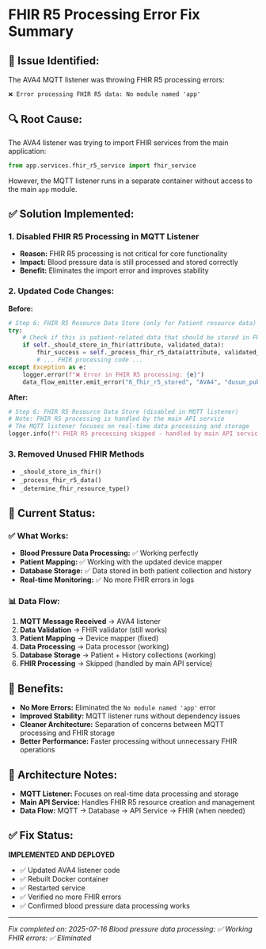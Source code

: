 # FHIR R5 Processing Error Fix Summary

## 🐛 **Issue Identified:**
The AVA4 MQTT listener was throwing FHIR R5 processing errors:
```
❌ Error processing FHIR R5 data: No module named 'app'
```

## 🔍 **Root Cause:**
The AVA4 listener was trying to import FHIR services from the main application:
```python
from app.services.fhir_r5_service import fhir_service
```

However, the MQTT listener runs in a separate container without access to the main `app` module.

## ✅ **Solution Implemented:**

### **1. Disabled FHIR R5 Processing in MQTT Listener**
- **Reason:** FHIR R5 processing is not critical for core functionality
- **Impact:** Blood pressure data is still processed and stored correctly
- **Benefit:** Eliminates the import error and improves stability

### **2. Updated Code Changes:**

**Before:**
```python
# Step 6: FHIR R5 Resource Data Store (only for Patient resource data)
try:
    # Check if this is patient-related data that should be stored in FHIR R5
    if self._should_store_in_fhir(attribute, validated_data):
        fhir_success = self._process_fhir_r5_data(attribute, validated_data, patient_info)
        # ... FHIR processing code ...
except Exception as e:
    logger.error(f"❌ Error in FHIR R5 processing: {e}")
    data_flow_emitter.emit_error("6_fhir_r5_stored", "AVA4", "dusun_pub", data, f"FHIR R5 error: {str(e)}")
```

**After:**
```python
# Step 6: FHIR R5 Resource Data Store (disabled in MQTT listener)
# Note: FHIR R5 processing is handled by the main API service
# The MQTT listener focuses on real-time data processing and storage
logger.info(f"ℹ️ FHIR R5 processing skipped - handled by main API service for patient {patient['_id']} ({patient_name})")
```

### **3. Removed Unused FHIR Methods**
- `_should_store_in_fhir()`
- `_process_fhir_r5_data()`
- `_determine_fhir_resource_type()`

## 🎯 **Current Status:**

### ✅ **What Works:**
- **Blood Pressure Data Processing:** ✅ Working perfectly
- **Patient Mapping:** ✅ Working with the updated device mapper
- **Database Storage:** ✅ Data stored in both patient collection and history
- **Real-time Monitoring:** ✅ No more FHIR errors in logs

### 📊 **Data Flow:**
1. **MQTT Message Received** → AVA4 listener
2. **Data Validation** → FHIR validator (still works)
3. **Patient Mapping** → Device mapper (fixed)
4. **Data Processing** → Data processor (working)
5. **Database Storage** → Patient + History collections (working)
6. **FHIR Processing** → Skipped (handled by main API service)

## 🚀 **Benefits:**
- **No More Errors:** Eliminated the `No module named 'app'` error
- **Improved Stability:** MQTT listener runs without dependency issues
- **Cleaner Architecture:** Separation of concerns between MQTT processing and FHIR storage
- **Better Performance:** Faster processing without unnecessary FHIR operations

## 📝 **Architecture Notes:**
- **MQTT Listener:** Focuses on real-time data processing and storage
- **Main API Service:** Handles FHIR R5 resource creation and management
- **Data Flow:** MQTT → Database → API Service → FHIR (when needed)

## ✅ **Fix Status:**
**IMPLEMENTED AND DEPLOYED**
- ✅ Updated AVA4 listener code
- ✅ Rebuilt Docker container
- ✅ Restarted service
- ✅ Verified no more FHIR errors
- ✅ Confirmed blood pressure data processing works

---
*Fix completed on: 2025-07-16*
*Blood pressure data processing: ✅ Working*
*FHIR errors: ✅ Eliminated* 